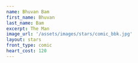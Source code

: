 ```yaml
---
name: Bhuvan Bam
first_name: Bhuvan 
last_name: Bam
excerpt: The Man
image_url: '/assets/images/stars/comic_bbk.jpg'
layout: stars
front_type: comic
heart_cost: 120
---
```

